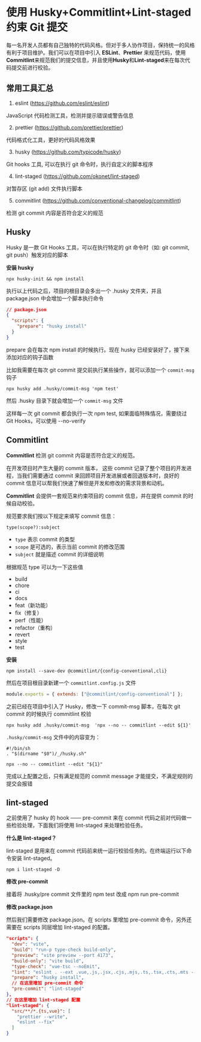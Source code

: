 # 使用 Husky+Commitlint+Lint-staged 约束 Git 提交

每一名开发人员都有自己独特的代码风格。但对于多人协作项目，保持统一的风格有利于项目维护。我们可以在项目中引入 **ESLint**、**Prettier** 来规范代码，使用**Commitlint**来规范我们的提交信息，并且使用**Husky**和**Lint-staged**来在每次代码提交前进行校验。

## 常用工具汇总

1. eslint (https://github.com/eslint/eslint)

JavaScript 代码检测工具，检测并提示错误或警告信息

2. prettier (https://github.com/prettier/prettier)

代码格式化工具，更好的代码风格效果

3. husky (https://github.com/typicode/husky)

Git hooks 工具, 可以在执行 git 命令时，执行自定义的脚本程序

4. lint-staged (https://github.com/okonet/lint-staged)

对暂存区 (git add) 文件执行脚本

5. commitlint (https://github.com/conventional-changelog/commitlint)

检测 git commit 内容是否符合定义的规范

## Husky

Husky 是一款 Git Hooks 工具，可以在执行特定的 git 命令时（如: git commit, git push）触发对应的脚本

**安装 husky**

```shell
npx husky-init && npm install
```

执行以上代码之后，项目的根目录会多出一个 .husky 文件夹，并且 package.json 中会增加一个脚本执行命令

```json
// package.json
{
  "scripts": {
    "prepare": "husky install"
  }
}
```

prepare 会在每次 npm install 的时候执行。现在 husky 已经安装好了，接下来添加对应的钩子函数

比如我需要在每次 git commit 提交前执行某些操作，就可以添加一个 `commit-msg` 钩子

```
npx husky add .husky/commit-msg 'npm test'
```

然后 .husky 目录下就会增加一个 `commit-msg` 文件

这样每一次 git commit 都会执行一次 npm test, 如果面临特殊情况，需要绕过 Git Hooks，可以使用 --no-verify

## Commitlint

**Commitlint** 检测 git commit 内容是否符合定义的规范。

在开发项目时产生大量的 commit 版本， 这些 commit 记录了整个项目的开发进程，当我们需要通过 commit 来回顾项目开发进展或者回退版本时，良好的 commit 信息可以帮我们快速了解但是开发和修改的需求背景和动机。

**Commitlint** 会提供一套规范来约束项目的 commit 信息，并在提供 commit 的时候自动校验。

规范要求我们按以下规定来填写 commit 信息：

```
type(scope?):subject
```

- `type` 表示 commit 的类型
- `scope` 是可选的，表示当前 commit 的修改范围
- `subject` 就是描述 commit 的详细说明

根据规范 type 可以为一下这些值

- build
- chore
- ci
- docs
- feat（新功能）
- fix（修复）
- perf（性能）
- refactor（重构）
- revert
- style
- test

**安装**

```
npm install --save-dev @commitlint/{config-conventional,cli}
```

然后在项目根目录新建一个 `commitlint.config.js` 文件

```js
module.exports = { extends: ["@commitlint/config-conventional"] };
```

之前已经在项目中引入了 Husky，修改一下 commit-msg 脚本，在每次 git commit 的时候执行 commitlint 校验

```
npx husky add .husky/commit-msg  'npx --no -- commitlint --edit ${1}'
```

`.husky/commit-msg` 文件中的内容变为：

```
#!/bin/sh
. "$(dirname "$0")/_/husky.sh"

npx --no -- commitlint --edit "${1}"
```

完成以上配置之后，只有满足规范的 commit message 才能提交，不满足规则的提交会报错

## lint-staged

之前使用了 husky 的 hook —— pre-commit 来在 commit 代码之前对代码做一些检验处理，下面我们将使用 lint-staged 来处理检验任务。

**什么是 lint-staged？**

lint-staged 是用来在 commit 代码前来统一运行校验任务的。在终端运行以下命令安装 lint-staged。

```
npm i lint-staged -D
```

**修改 pre-commit**

接着将 .husky/pre commit 文件里的 npm test 改成 npm run pre-commit

**修改 package.json**

然后我们需要修改 package.json。在 scripts 里增加 pre-commit 命令，另外还需要在 scripts 同层增加 lint-staged 的配置。

```json
"scripts": {
  "dev": "vite",
  "build": "run-p type-check build-only",
  "preview": "vite preview --port 4173",
  "build-only": "vite build",
  "type-check": "vue-tsc --noEmit",
  "lint": "eslint . --ext .vue,.js,.jsx,.cjs,.mjs,.ts,.tsx,.cts,.mts --fix --ignore-path .gitignore",
  "prepare": "husky install",
  // 在这里增加 pre-commit 命令
  "pre-commit": "lint-staged"
},
// 在这里增加 lint-staged 配置
"lint-staged": {
  "src/**/*.{ts,vue}": [
    "prettier --write",
    "eslint --fix"
  ]
}
```
